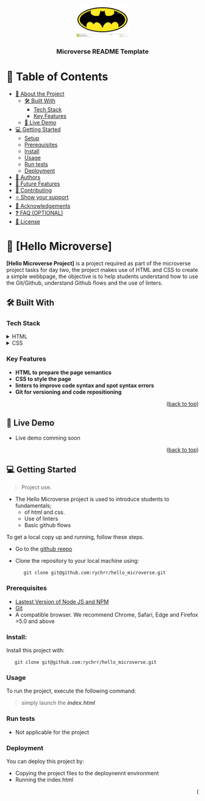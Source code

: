 <a name="readme-top"></a>
<div align="center">
  <img src="batman_logo.jpeg" alt="logo" width="140"  height="auto" />
  <br/>
  <h3><b>Microverse README Template</b></h3>
</div>

# 📗 Table of Contents
- [📖 About the Project](#about-project)
  - [🛠 Built With](#built-with)
    - [Tech Stack](#tech-stack)
    - [Key Features](#key-features)
  - [🚀 Live Demo](#live-demo)
- [💻 Getting Started](#getting-started)
  - [Setup](#setup)
  - [Prerequisites](#prerequisites)
  - [Install](#install)
  - [Usage](#usage)
  - [Run tests](#run-tests)
  - [Deployment](#triangular_flag_on_post-deployment)
- [👥 Authors](#authors)
- [🔭 Future Features](#future-features)
- [🤝 Contributing](#contributing)
- [⭐️ Show your support](#support)
- [🙏 Acknowledgements](#acknowledgements)
- [❓ FAQ (OPTIONAL)](#faq)
- [📝 License](#license)

<!-- PROJECT DESCRIPTION -->
# 📖 [Hello Microverse] <a name="about-project"></a>

**[Hello Microverse Project]** is a project required as part of the microverse  project tasks for day two, the project makes use of HTML and CSS to create a simple webbpage, the objective is to help students understand how to use the Git/Github, understand Github flows and the use of linters.

## 🛠 Built With <a name="HTML and CSS "></a>

### Tech Stack <a name="Tech-stack"></a>

<details>
  <summary>HTML</summary>
  <ul>
    <li><a href="https://developer.mozilla.org/en-US/docs/Web/HTML">React.js</a></li>
  </ul>
</details>

<details>
  <summary>CSS</summary>
  <ul>
    <li><a href="https://developer.mozilla.org/en-US/docs/Web/CSS">Express.js</a></li>
  </ul>
</details>

<!-- Features -->

### Key Features <a name="key-features"></a>

- **HTML to prepare the page semantics**
- **CSS to style the  page**
- **linters to improve code syntax and spot syntax errors**
- **Git for versioning and code repositioning**

<p align="right">(<a href="#readme-top">back to top</a>)</p>

<!-- LIVE DEMO -->

## 🚀 Live Demo <a name="Ejike Richard"></a>

- Live demo comming soon 

<p align="right">(<a href="#readme-top">back to top</a>)</p>

<!-- GETTING STARTED -->

## 💻 Getting Started <a name="getting-started"></a>

> Project use.
- The Hello Microverse project is used to introduce students to fundamentals;
  - of html and css.
  - Use of linters
  - Basic github flows


To get a local copy up and running, follow these steps.
- Go to the [github reepo](https://github.com/rychrr/hello_microverse)
- Clone the repository to your local machine using:
   
   ```
      git clone git@github.com:rychrr/hello_microverse.git
   ```

### Prerequisites

- [Lastest Version of Node JS and NPM](www.nodejs.com)
- [Git](www.github.com)
- A compatible browser. We recommend Chrome, Safari, Edge and Firefox >5.0 and above

### Install:
Install this project with:

   ```
      git clone git@github.com:rychrr/hello_microverse.git
   ```

### Usage
To run the project, execute the following command:

  > simply launch the ***index.html***

### Run tests
  - Not applicable for the project

### Deployment

You can deploy this project by:
-  Copying the project files to the deploynennt environment
-  Running the index.html 

<p align="right">(<a href=', back to top</a>)</p>
<!-- AUTHORS -->

## 👥 Authors <a name="Ejike Richard"></a>

👤 **Ejike Richard**

- GitHub: [@rychrr](https://github.com/rychrr)
- Twitter: [@rychrrd](https://twitter.com/rychardase)
- LinkedIn: [LinkedIn](https://linkedin.com/in/ejikeozonkwo)


<p align="right">(<a href="#readme-top">back to top</a>)</p>

<!-- FUTURE FEATURES -->

## 🔭 Future Features <a name="future-features"></a>

- [Interactions] **[Improving interactions with Javascript]**
- [Design] **[More intuitive Designs and themes for Users]**
- [Language] **[Including Site articule in Hindi, Spanish and French]**

<p align="right">(<a href="#readme-top">back to top</a>)</p>

<!-- CONTRIBUTING -->

## 🤝 Contributing <a name="contributing"></a>

Contributions, issues, and feature requests are welcome!

Feel free to check the [issues page](https://github.com/microverseinc/curriculum-html-css/issues).

<p align="right">(<a href="#readme-top">back to top</a>)</p>

<!-- SUPPORT -->

## ⭐️ Show your support <a name="support"></a>

If you like this project , please show your support by;
-  Contributing to growth and improvement of our code base
-  Donating by buying us a cup of coffee, (we support Crypto payments paid to rychardase.eth
-  Give us a Star 

<p align="right">(<a href="#readme-top">back to top</a>)</p>

<!-- ACKNOWLEDGEMENTS -->

## 🙏 Acknowledgments <a name="acknowledgements"></a>

I would like to thank [Bobson](https://github.com/KALUNGI-J-BOBSON) and [Clinton](https://github.com/clin2on3mun) for their support and guidiance during the project building.

<p align="right">(<a href="#readme-top">back to top</a>)</p>

<!-- FAQ (optional) -->
## ❓ FAQ (OPTIONAL) <a name="faq"></a>

> Developers 
- **[Developer]**
  - [Ejike Richard]
- **[Experience]**
 - [3 years]

<p align="right">(<a href="#readme-top">back to top</a>)</p>

<!-- LICENSE -->
<p align="right">(<a href="#readme-top">back to top</a>)</p>

## 📝 License
This project is licensed under the [MIT](https://opensource.org/license/mit/) license.


